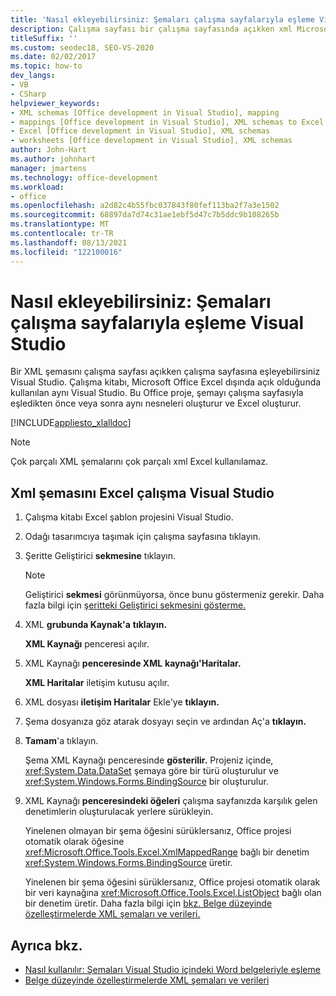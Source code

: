 ```yaml
---
title: 'Nasıl ekleyebilirsiniz: Şemaları çalışma sayfalarıyla eşleme Visual Studio'
description: Çalışma sayfası bir çalışma sayfasında açıkken xml Microsoft Office Excel çalışma sayfasına nasıl eşleyebilirsiniz Visual Studio.
titleSuffix: ''
ms.custom: seodec18, SEO-VS-2020
ms.date: 02/02/2017
ms.topic: how-to
dev_langs:
- VB
- CSharp
helpviewer_keywords:
- XML schemas [Office development in Visual Studio], mapping
- mappings [Office development in Visual Studio], XML schemas to Excel worksheets
- Excel [Office development in Visual Studio], XML schemas
- worksheets [Office development in Visual Studio], XML schemas
author: John-Hart
ms.author: johnhart
manager: jmartens
ms.technology: office-development
ms.workload:
- office
ms.openlocfilehash: a2d82c4b55fbc037843f80fef113ba2f7a3e1502
ms.sourcegitcommit: 68897da7d74c31ae1ebf5d47c7b5ddc9b108265b
ms.translationtype: MT
ms.contentlocale: tr-TR
ms.lasthandoff: 08/13/2021
ms.locfileid: "122100016"
---
```

# <a name="how-to-map-schemas-to-worksheets-inside-visual-studio"></a>Nasıl ekleyebilirsiniz: Şemaları çalışma sayfalarıyla eşleme Visual Studio
  Bir XML şemasını çalışma sayfası açıkken çalışma sayfasına eşleyebilirsiniz Visual Studio. Çalışma kitabı, Microsoft Office Excel dışında açık olduğunda kullanılan aynı Visual Studio. Bu Office proje, şemayı çalışma sayfasıyla eşledikten önce veya sonra aynı nesneleri oluşturur ve Excel oluşturur.

 [!INCLUDE[appliesto_xlalldoc](../vsto/includes/appliesto-xlalldoc-md.md)]

> [!NOTE]
> Çok parçalı XML şemalarını çok parçalı xml Excel kullanılamaz.

## <a name="to-map-an-xml-schema-to-an-excel-worksheet-in-visual-studio"></a>Xml şemasını Excel çalışma Visual Studio

1. Çalışma kitabı Excel şablon projesini Visual Studio.

2. Odağı tasarımcıya taşımak için çalışma sayfasına tıklayın.

3. Şeritte Geliştirici **sekmesine** tıklayın.

    > [!NOTE]
    > Geliştirici **sekmesi** görünmüyorsa, önce bunu göstermeniz gerekir. Daha fazla bilgi için [şeritteki Geliştirici sekmesini gösterme.](../vsto/how-to-show-the-developer-tab-on-the-ribbon.md)

4. XML **grubunda Kaynak'a** **tıklayın.**

     **XML Kaynağı** penceresi açılır.

5. XML Kaynağı **penceresinde XML** **kaynağı'Haritalar.**

     **XML Haritalar** iletişim kutusu açılır.

6. XML dosyası **iletişim Haritalar** Ekle'ye **tıklayın.**

7. Şema dosyanıza göz atarak dosyayı seçin ve ardından Aç'a **tıklayın.**

8. **Tamam**'a tıklayın.

     Şema XML Kaynağı penceresinde **gösterilir.** Projeniz içinde, <xref:System.Data.DataSet> şemaya göre bir türü oluşturulur ve <xref:System.Windows.Forms.BindingSource> bir oluşturulur.

9. XML Kaynağı **penceresindeki öğeleri** çalışma sayfanızda karşılık gelen denetimlerin oluşturulacak yerlere sürükleyin.

     Yinelenen olmayan bir şema öğesini sürüklersanız, Office projesi otomatik olarak öğesine <xref:Microsoft.Office.Tools.Excel.XmlMappedRange> bağlı bir denetim <xref:System.Windows.Forms.BindingSource> üretir.

     Yinelenen bir şema öğesini sürüklersanız, Office projesi otomatik olarak bir veri kaynağına <xref:Microsoft.Office.Tools.Excel.ListObject> bağlı olan bir denetim üretir. Daha fazla bilgi için [bkz. Belge düzeyinde özelleştirmelerde XML şemaları ve verileri.](../vsto/xml-schemas-and-data-in-document-level-customizations.md)

## <a name="see-also"></a>Ayrıca bkz.
- [Nasıl kullanılır: Şemaları Visual Studio içindeki Word belgeleriyle eşleme](../vsto/how-to-map-schemas-to-word-documents-inside-visual-studio.md)
- [Belge düzeyinde özelleştirmelerde XML şemaları ve verileri](../vsto/xml-schemas-and-data-in-document-level-customizations.md)
